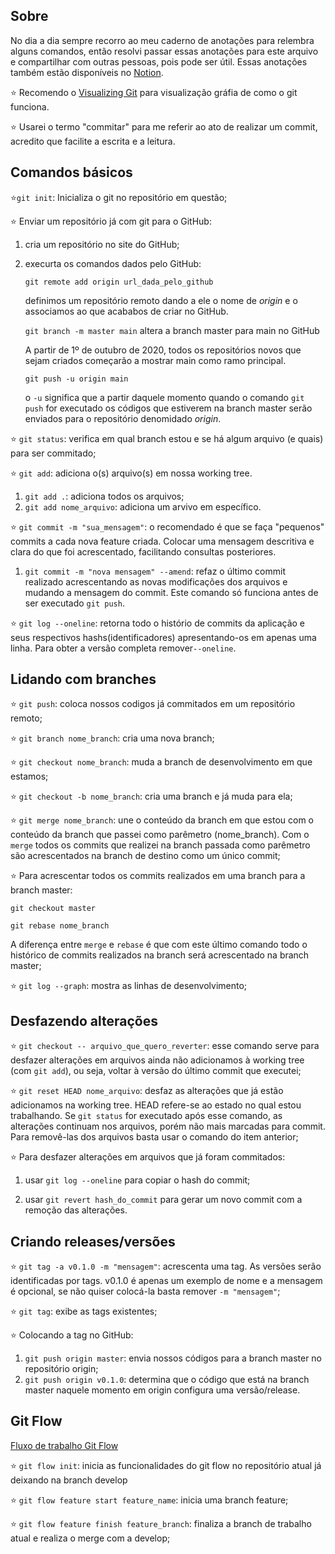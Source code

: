 ## Sobre

No dia a dia sempre recorro ao meu caderno de anotações para relembra alguns comandos, então resolvi passar essas anotações para este arquivo e compartilhar com outras pessoas, pois pode ser útil. Essas anotações também estão disponíveis no [Notion](https://www.notion.so/Git-e-GitHub-232de171470d4f9f9e41f90f4de2153f).

⭐ Recomendo o [Visualizing Git](https://git-school.github.io/visualizing-git/) para visualização gráfia de como o git funciona.

⭐ Usarei o termo "commitar" para me referir ao ato de realizar um commit, acredito que facilite a escrita e a leitura.

## Comandos básicos

⭐`git init`: Inicializa o git no repositório em questão;

⭐ Enviar um repositório já com git para o GitHub:

1. cria um repositório no site do GitHub;
2. execurta os comandos dados pelo GitHub:

    `git remote add origin url_dada_pelo_github`

     definimos um repositório remoto dando a ele o nome de *origin* e o associamos ao que acababos de criar no GitHub.

    `git branch -m master main` altera a branch master para main no GitHub

    A partir de 1º de outubro de 2020, todos os repositórios novos que sejam criados começarão a mostrar main como ramo principal.

    `git push -u origin main`

    o `-u` significa que a partir daquele momento quando o comando `git push` for executado os códigos que estiverem na branch master serão enviados para o repositório denomidado *origin*.

⭐ `git status`: verifica em qual branch estou e se há algum arquivo (e quais) para ser commitado;

⭐ `git add`: adiciona o(s) arquivo(s) em nossa working tree.

1. `git add .`: adiciona todos os arquivos;
2. `git add nome_arquivo`: adiciona um arvivo em específico.

⭐ `git commit -m "sua_mensagem"`: o recomendado é que se faça "pequenos" commits a cada nova feature criada. Colocar uma mensagem descritiva e clara do que foi acrescentado, facilitando consultas posteriores. 

1. `git commit -m "nova mensagem" --amend`: refaz o último commit realizado acrescentando as novas modificações dos arquivos e mudando a mensagem do commit. Este comando só funciona antes de ser executado `git push`.

⭐ `git log --oneline`: retorna todo o histório de commits da aplicação e seus respectivos hashs(identificadores) apresentando-os em apenas uma linha. Para obter a versão completa remover`--oneline`.

## Lidando com branches

⭐ `git push`: coloca nossos codigos já commitados em um repositório remoto;

⭐ `git branch nome_branch`: cria uma nova branch;

⭐ `git checkout nome_branch`: muda a branch de desenvolvimento em que estamos;

⭐ `git checkout -b nome_branch`: cria uma branch e já muda para ela;

⭐ `git merge nome_branch`: une o conteúdo da branch em que estou com o conteúdo da branch que passei como parêmetro (nome_branch). Com o `merge` todos os commits que realizei na branch passada como parêmetro são acrescentados na branch de destino como um único commit;

⭐ Para acrescentar todos os commits realizados em uma branch para a branch master:

`git checkout master`

`git rebase nome_branch`

A diferença entre `merge` e `rebase` é que com este último comando todo o histórico de commits realizados na branch será acrescentado na branch master;

⭐ `git log --graph`: mostra as linhas de desenvolvimento;

## Desfazendo alterações

⭐ `git checkout -- arquivo_que_quero_reverter`: esse comando serve para desfazer alterações em arquivos ainda não adicionamos à working tree (com `git add`), ou seja, voltar à versão do último commit que executei;

⭐ `git reset HEAD nome_arquivo`: desfaz as alterações que já estão adicionamos na working tree. HEAD refere-se ao estado no qual estou trabalhando. Se `git status` for executado após esse comando, as alterações continuam nos arquivos, porém não mais marcadas para commit. Para removê-las dos arquivos basta usar o comando do item anterior;

⭐ Para desfazer alterações em arquivos que já foram commitados:

1. usar `git log --oneline` para copiar o hash do commit;

2. usar `git revert hash_do_commit` para gerar um novo commit com a remoção das alterações.

## Criando releases/versões

⭐ `git tag -a v0.1.0 -m "mensagem"`: acrescenta uma tag. As versões serão identificadas por tags. v0.1.0 é apenas um exemplo de nome e a mensagem é opcional, se não quiser colocá-la basta remover `-m "mensagem"`;

⭐ `git tag`: exibe as tags existentes;

⭐ Colocando a tag no GitHub:

1. `git push origin master`: envia nossos códigos para a branch master no repositório origin;
2. `git push origin v0.1.0`: determina que o código que está na branch master naquele momento em origin configura uma versão/release.


## Git Flow
[Fluxo de trabalho Git Flow](https://www.atlassian.com/br/git/tutorials/comparing-workflows/gitflow-workflow)

⭐ `git flow init`: inicia as funcionalidades do git flow no repositório atual já deixando na branch develop

⭐ `git flow feature start feature_name`: inicia uma branch feature;

⭐ `git flow feature finish feature_branch`: finaliza a branch de trabalho atual e realiza o merge com a develop;

